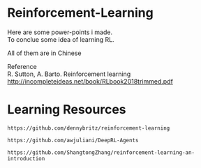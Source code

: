 # Reinforcement-Learning

Here are some power-points i made.  
To conclue some idea of learning RL.  

All of them are in Chinese


Reference   
R. Sutton, A. Barto. Reinforcement learning      
http://incompleteideas.net/book/RLbook2018trimmed.pdf   


# Learning Resources
```
https://github.com/dennybritz/reinforcement-learning
```
```
https://github.com/awjuliani/DeepRL-Agents
```
```
https://github.com/ShangtongZhang/reinforcement-learning-an-introduction
```
